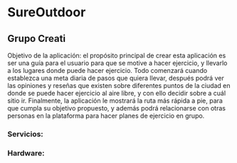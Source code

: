 # SureOutdoor

## Grupo Creati 

Objetivo de la aplicación: el propósito principal de crear esta aplicación es ser una guía para el usuario para que se motive a hacer ejercicio, 
y llevarlo a los lugares donde puede hacer ejercicio. Todo comenzará cuando establezca una meta diaria de pasos que quiera llevar, después podrá 
ver las opiniones y reseñas que existen sobre diferentes puntos de la ciudad en donde se puede hacer ejercicio al aire libre, y con ello decidir 
sobre a cuál sitio ir. Finalmente, la aplicación le mostrará la ruta más rápida a pie, para que cumpla su objetivo propuesto, y además podrá 
relacionarse con otras personas en la plataforma para hacer planes de ejercicio en grupo.

### Servicios:

### Hardware:
